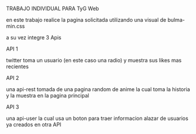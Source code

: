TRABAJO INDIVIDUAL PARA TyG Web

en este trabajo realice la pagina solicitada utilizando una visual de bulma-min.css

a su vez integre 3 Apis

API 1

twitter toma un usuario (en este caso una radio) y muestra sus likes mas recientes

API 2

una api-rest tomada de una pagina random de anime la cual toma la historia y la muestra en la pagina principal

API 3

una api-user la cual usa un boton para traer informacion alazar de usuarios ya creados en otra API
